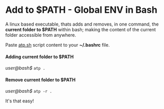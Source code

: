 # Add to $PATH - Global ENV in Bash
A linux based executable, thats adds and removes, in one command, the **current folder to $PATH** within bash; making the content of the current folder accessible from anywhere.

Paste [atp.sh](https://github.com/danass/Add-to-path/blob/main/atp.sh) script content to your **~/.bashrc** file.
#### Adding current folder to $PATH 

_user@bash$_ `atp .`

#### Remove current folder to $PATH
_user@bash$_  `atp -r .`


It's that easy!

